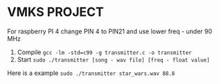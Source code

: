 # VMKS PROJECT

For raspberry PI 4 change PIN 4 to PIN21
and use lower freq - under 90 MHz

1. Compile
``gcc -lm -std=c99 -g transmitter.c -o transmitter``
2. Start 
``sudo ./transmitter [song - wav file] [freq - float value]``

Here is a example
``sudo ./transmitter star_wars.wav 88.8``
